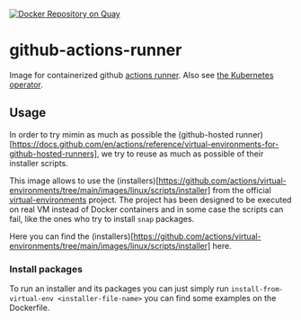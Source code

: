 [![Docker Repository on Quay](https://quay.io/repository/evryfs/github-actions-runner/status "Docker Repository on Quay")](https://quay.io/repository/evryfs/github-actions-runner)

# github-actions-runner

Image for containerized github [actions runner](https://github.com/actions/runner).
Also see [the Kubernetes operator](https://github.com/evryfs/github-actions-runner-operator/).

## Usage

In order to try mimin as much as possible the (github-hosted runner)[https://docs.github.com/en/actions/reference/virtual-environments-for-github-hosted-runners], we try to reuse as much as possible of their installer scripts.

This image allows to use the (installers)[https://github.com/actions/virtual-environments/tree/main/images/linux/scripts/installer] from the official [virtual-environments](https://github.com/actions/virtual-environments) project.
The project has been designed to be executed on real VM instead of Docker containers and in some case the scripts can fail,
like the ones who try to install `snap` packages.

Here you can find the (installers)[https://github.com/actions/virtual-environments/tree/main/images/linux/scripts/installer] here.

### Install packages

To run an installer and its packages you can just simply run `install-from-virtual-env <installer-file-name>` you can find
some examples on the Dockerfile.

